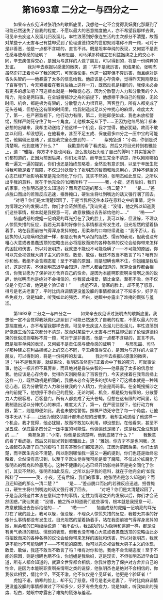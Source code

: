# 　　第1693章 二分之一与四分之一
　　如果辛去疾见识过张明杰的歇斯底里，我想他一定不会觉得我妖魔化那厮到了可能已然迷失了自我的程度，不愿以最大的恶意揣度他人，亦不希望我那样去做，可见辛去疾这人没溜儿归没溜儿，率性浪荡到好像连生活的主次都分不清楚，故而对某些于人无害与己有益却受到了伦理道德约束的世俗规则堪称不屑一顾，可对于是非善恶，他是一点都不含糊的，直言不讳，既是坦率单纯的表现，又何尝不是责任感与使命感的证明？
　　与邢思喆、司马洋那种建立在利益捆绑之上的交心不同，辛去疾值得交心，是因为与这样的人做了朋友，可以得到的，将是一份纯粹的友谊。
　　我对辛去疾报以感激的微笑，道：“并不是我厉害，就结果论，张明杰虽然歪打正着命中了我的死穴，可就事论事，他这一招非但不算厉害，而且绝对是昏头失智的——他暴露了太多的信息给我。他应该是心存侥幸，觉得昨天刚刚祭出了百客登门，今天紧接着在我背后捅上这样一刀，既然动机是相同的，我便未必会有更多的想法吧？可这根本就是一种赌徒心态，因为分散警力人力和分散我的个人精力，完全是两码事。在全城搜捕沙之舟的前提下，他想擦干净自己的屁股，无论时间、机会，都是极为有限的，分散警力人力很容易，百客登门，所有人都变成了无头苍蝇，但想在这有限的时间里，给我制造出足以分神扰心的麻烦，难度太大了，第一，在严密监视下，他行动力有限，第二，则是即便如此，我也未放松警惕，照样严防死守住了每一个角度，让他根本无从下手……正因为他绞尽脑汁都未必想的出辙来，我却主动送给了他这样一个机会，我才觉得，他必犹疑，故而不敢加以利用，却没想到，在他看来，甚至不足五成、保底最多四分之一压中宝的可能性，他偏偏还是赌了，这是我完全没想到的……”
　　紫苑急道：“小南，你倒是说清楚啊，他到底赌了什么？”
　　我歉意的看了看虎姐，然后又将目光转到若雅脸上，道：“雅姐，你方才不是也问我，怎么搬起石头砸了自己的脚吗？其实答案你们都知道的，正因为前因后果，你们太清楚，而辛医生完全不清楚，所以刚刚哪怕我一遍又一遍的提到，你们也还是始终忽略着，全然没有意识到，以至于辛医生觉得我可能是着了魔障，不仅过分妖魔化了张明杰的智商和险恶用心，这种不健康的心态已经开始影响甚至是完全同化了你们，其实不然的，张明杰如此反应，之所以出乎我的意料，就在于他完全的‘如我所料’了————我，小夜，还有后妈，我们的家事，他张明杰是怎么知道的？而且还知道的那么一清二楚？”
　　“是……”差点脱口而出的若雅反应迅速，抿唇掩口，硬生生将吐到嘴边的话又强行咽了回去。
　　“对吧？你们是太清楚起因了，于是当我将这件本该在意料之中的事情，定性为情理之外的发展以后，你们才会茫然困惑，”我讪笑道：“没错，他之所以知道我们这些事情，根本就是我授意一可，故意散播出去告诉给他的……”
　　“啪——”
　　恼羞成怒的虎姐一记响亮的耳光打在了我的脸上，我可以躲，但没躲，不理众人惊慌失措的反应，我若无其事的好像什么事情都没有发生过，目光坦然的望着扬着手，站在我面前被气得浑身发抖的她，用柔和的口吻继续说道：“我不否认，我固执的认为隐瞒和逃避一样，都是没有勇气承担的胆怯、懦弱的表现，但我也没有粗心大意或者愚蠢透顶的忽略由此必将招致而来的各种各样的议论会给你带来怎样的困扰和伤害，所以对张明杰，我就更不能也不可能隐瞒了——不可能的原因，你可以完全视做我大男子主义的体现，敢爱、敢做，我还不敢当不敢言了吗？唯有对你和他，我绝不会含糊态度！至于不能的原因，则是想瞒也瞒不住，你姐姐是我后妈，这是现实，不但张明杰迟早会知道，所有人都会知道的，就算全世界都会相信，你我甘愿为了保护对方舍弃自己的性命，是因为本能啊职责啊亲情啊之类的说辞，他张明杰也是绝对不会相信的，你我彼此相爱，情比金坚，至死不渝，他不仅仅是个见证者，他更是个验证者！”
　　虎姐不语，俏寒的脸上，却不见了怒意，得亏是老夫老妻了，平时比肉麻调情更没羞没臊的事情都做过了不知多少，好歹有些免疫力，饶是如此，听我如此的强势、坦白，她眼中亦露出了难掩的慌张与羞涩。

　　第1693章 二分之一与四分之一
　　如果辛去疾见识过张明杰的歇斯底里，我想他一定不会觉得我妖魔化那厮到了可能已然迷失了自我的程度，不愿以最大的恶意揣度他人，亦不希望我那样去做，可见辛去疾这人没溜儿归没溜儿，率性浪荡到好像连生活的主次都分不清楚，故而对某些于人无害与己有益却受到了伦理道德约束的世俗规则堪称不屑一顾，可对于是非善恶，他是一点都不含糊的，直言不讳，既是坦率单纯的表现，又何尝不是责任感与使命感的证明？
　　与邢思喆、司马洋那种建立在利益捆绑之上的交心不同，辛去疾值得交心，是因为与这样的人做了朋友，可以得到的，将是一份纯粹的友谊。
　　我对辛去疾报以感激的微笑，道：“并不是我厉害，就结果论，张明杰虽然歪打正着命中了我的死穴，可就事论事，他这一招非但不算厉害，而且绝对是昏头失智的——他暴露了太多的信息给我。他应该是心存侥幸，觉得昨天刚刚祭出了百客登门，今天紧接着在我背后捅上这样一刀，既然动机是相同的，我便未必会有更多的想法吧？可这根本就是一种赌徒心态，因为分散警力人力和分散我的个人精力，完全是两码事。在全城搜捕沙之舟的前提下，他想擦干净自己的屁股，无论时间、机会，都是极为有限的，分散警力人力很容易，百客登门，所有人都变成了无头苍蝇，但想在这有限的时间里，给我制造出足以分神扰心的麻烦，难度太大了，第一，在严密监视下，他行动力有限，第二，则是即便如此，我也未放松警惕，照样严防死守住了每一个角度，让他根本无从下手……正因为他绞尽脑汁都未必想的出辙来，我却主动送给了他这样一个机会，我才觉得，他必犹疑，故而不敢加以利用，却没想到，在他看来，甚至不足五成、保底最多四分之一压中宝的可能性，他偏偏还是赌了，这是我完全没想到的……”
　　紫苑急道：“小南，你倒是说清楚啊，他到底赌了什么？”
　　我歉意的看了看虎姐，然后又将目光转到若雅脸上，道：“雅姐，你方才不是也问我，怎么搬起石头砸了自己的脚吗？其实答案你们都知道的，正因为前因后果，你们太清楚，而辛医生完全不清楚，所以刚刚哪怕我一遍又一遍的提到，你们也还是始终忽略着，全然没有意识到，以至于辛医生觉得我可能是着了魔障，不仅过分妖魔化了张明杰的智商和险恶用心，这种不健康的心态已经开始影响甚至是完全同化了你们，其实不然的，张明杰如此反应，之所以出乎我的意料，就在于他完全的‘如我所料’了————我，小夜，还有后妈，我们的家事，他张明杰是怎么知道的？而且还知道的那么一清二楚？”
　　“是……”差点脱口而出的若雅反应迅速，抿唇掩口，硬生生将吐到嘴边的话又强行咽了回去。
　　“对吧？你们是太清楚起因了，于是当我将这件本该在意料之中的事情，定性为情理之外的发展以后，你们才会茫然困惑，”我讪笑道：“没错，他之所以知道我们这些事情，根本就是我授意一可，故意散播出去告诉给他的……”
　　“啪——”
　　恼羞成怒的虎姐一记响亮的耳光打在了我的脸上，我可以躲，但没躲，不理众人惊慌失措的反应，我若无其事的好像什么事情都没有发生过，目光坦然的望着扬着手，站在我面前被气得浑身发抖的她，用柔和的口吻继续说道：“我不否认，我固执的认为隐瞒和逃避一样，都是没有勇气承担的胆怯、懦弱的表现，但我也没有粗心大意或者愚蠢透顶的忽略由此必将招致而来的各种各样的议论会给你带来怎样的困扰和伤害，所以对张明杰，我就更不能也不可能隐瞒了——不可能的原因，你可以完全视做我大男子主义的体现，敢爱、敢做，我还不敢当不敢言了吗？唯有对你和他，我绝不会含糊态度！至于不能的原因，则是想瞒也瞒不住，你姐姐是我后妈，这是现实，不但张明杰迟早会知道，所有人都会知道的，就算全世界都会相信，你我甘愿为了保护对方舍弃自己的性命，是因为本能啊职责啊亲情啊之类的说辞，他张明杰也是绝对不会相信的，你我彼此相爱，情比金坚，至死不渝，他不仅仅是个见证者，他更是个验证者！”
　　虎姐不语，俏寒的脸上，却不见了怒意，得亏是老夫老妻了，平时比肉麻调情更没羞没臊的事情都做过了不知多少，好歹有些免疫力，饶是如此，听我如此的强势、坦白，她眼中亦露出了难掩的慌张与羞涩。
